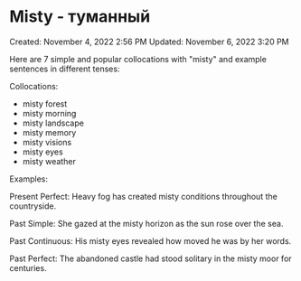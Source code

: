 # Misty - туманный

Created: November 4, 2022 2:56 PM
Updated: November 6, 2022 3:20 PM

Here are 7 simple and popular collocations with "misty" and example sentences in different tenses:

Collocations:

- misty forest 
- misty morning
- misty landscape
- misty memory
- misty visions
- misty eyes
- misty weather

Examples:  

Present Perfect: Heavy fog has created misty conditions throughout the countryside. 

Past Simple: She gazed at the misty horizon as the sun rose over the sea.

Past Continuous: His misty eyes revealed how moved he was by her words.

Past Perfect: The abandoned castle had stood solitary in the misty moor for centuries.